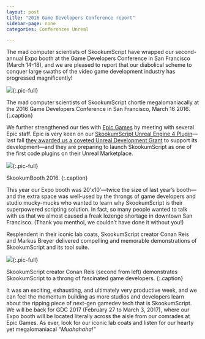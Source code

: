 ```yaml
---
layout: post
title: "2016 Game Developers Conference report"
sidebar-page: none
categories: Conferences Unreal

---
```


The mad computer scientists of SkookumScript have wrapped our second-annual Expo booth at the Game Developers Conference in San Francisco (March 14-18), and we are pleased to report that our diabolical scheme to conquer large swaths of the video game development industry has progressed magnificently!

![](/images/blog/2016-03-22_GDC16_SkMuahaha.jpg){:.pic-full}

The mad computer scientists of SkookumScript chortle megalomaniacally at the 2016 Game Developers Conference in San Francisco, March 16 2016.
{:.caption}

We further strengthened our ties with <a href="https://epicgames.com/">Epic Games</a> by meeting with several Epic staff. Epic is very keen on our [SkookumScript Unreal Engine 4 Plugin](/unreal/)—last fall [they awarded us a coveted Unreal Development Grant](/blog/2015/11-18-skookumscript-awarded-15k-unreal-dev-grant/) to support its development—and they are preparing to launch SkookumScript as one of the first code plugins on their Unreal Marketplace.

![](/images/blog/2016-03-22_GDC16_SkBooth.jpg){:.pic-full}

SkookumBooth 2016.
{:.caption}

This year our Expo booth was 20’x10’—twice the size of last year’s booth—and the extra space was well-used by the throngs of game developers and studio mucky-mucks who wanted to learn why SkookumScript is their superpowered scripting solution. In fact, so many people wanted to talk with us that we almost caused a freak lozenge shortage in downtown San Francisco. (Thank you menthol, we couldn’t have done it without you!)

Resplendent in their iconic lab coats, SkookumScript creator Conan Reis and Markus Breyer delivered compelling and memorable demonstrations of SkookumScript and its tool suite.

![](/images/blog/2016-03-22_GDC16_SkDemo.jpg){:.pic-full}

SkookumScript creator Conan Reis (second from left) demonstrates SkookumScript to a throng of fascinated game developers. 
{:.caption}

It was an exciting, exhausting, and ultimately very productive week, and we can feel the momentum building as more studios and developers learn about the ripping piece of next-gen gamedev tech that is SkookumScript. We will be back for GDC 2017 (February 27 to March 3, 2017), where our Expo booth will be located literally across the aisle from our comrades at Epic Games. As ever, look for our iconic lab coats and listen for our hearty yet megalomaniacal *“Muahahaha!”*
